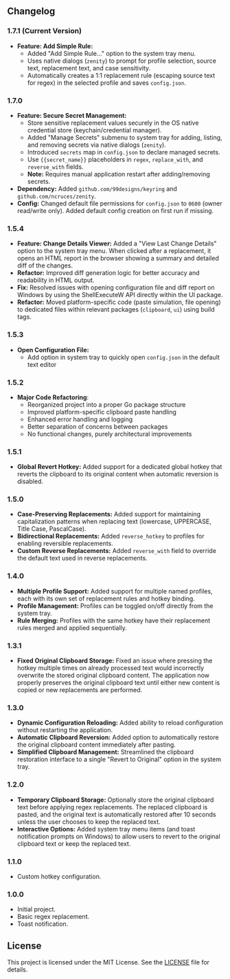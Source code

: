 ## Changelog

### 1.7.1 (Current Version)

-   **Feature: Add Simple Rule:**
    -   Added "Add Simple Rule..." option to the system tray menu.
    -   Uses native dialogs (`zenity`) to prompt for profile selection, source text, replacement text, and case sensitivity.
    -   Automatically creates a 1:1 replacement rule (escaping source text for regex) in the selected profile and saves `config.json`.

### 1.7.0

-   **Feature: Secure Secret Management:**
    -   Store sensitive replacement values securely in the OS native credential store (keychain/credential manager).
    -   Added "Manage Secrets" submenu to system tray for adding, listing, and removing secrets via native dialogs (`zenity`).
    -   Introduced `secrets` map in `config.json` to declare managed secrets.
    -   Use `{{secret_name}}` placeholders in `regex`, `replace_with`, and `reverse_with` fields.
    -   **Note:** Requires manual application restart after adding/removing secrets.
-   **Dependency:** Added `github.com/99designs/keyring` and `github.com/ncruces/zenity`.
-   **Config:** Changed default file permissions for `config.json` to `0600` (owner read/write only). Added default config creation on first run if missing.

### 1.5.4

-   **Feature: Change Details Viewer:** Added a "View Last Change Details" option to the system tray menu. When clicked after a replacement, it opens an HTML report in the browser showing a summary and detailed diff of the changes.
-   **Refactor:** Improved diff generation logic for better accuracy and readability in HTML output.
-   **Fix:** Resolved issues with opening configuration file and diff report on Windows by using the ShellExecuteW API directly within the UI package.
-   **Refactor:** Moved platform-specific code (paste simulation, file opening) to dedicated files within relevant packages (`clipboard`, `ui`) using build tags.

### 1.5.3

-   **Open Configuration File:**
    - Add option in system tray to quickly open ```config.json``` in the default text editor

### 1.5.2

-   **Major Code Refactoring**:
    - Reorganized project into a proper Go package structure
    - Improved platform-specific clipboard paste handling
    - Enhanced error handling and logging
    - Better separation of concerns between packages
    - No functional changes, purely architectural improvements

### 1.5.1

-   **Global Revert Hotkey:**
    Added support for a dedicated global hotkey that reverts the clipboard to its original content when automatic reversion is disabled.

### 1.5.0

-   **Case-Preserving Replacements:**
    Added support for maintaining capitalization patterns when replacing text (lowercase, UPPERCASE, Title Case, PascalCase).
-   **Bidirectional Replacements:**
    Added `reverse_hotkey` to profiles for enabling reversible replacements.
-   **Custom Reverse Replacements:**
    Added `reverse_with` field to override the default text used in reverse replacements.

### 1.4.0

-   **Multiple Profile Support:**
    Added support for multiple named profiles, each with its own set of replacement rules and hotkey binding.
-   **Profile Management:**
    Profiles can be toggled on/off directly from the system tray.
-   **Rule Merging:**
    Profiles with the same hotkey have their replacement rules merged and applied sequentially.

### 1.3.1

-   **Fixed Original Clipboard Storage:**
    Fixed an issue where pressing the hotkey multiple times on already processed text would incorrectly overwrite the stored original clipboard content. The application now properly preserves the original clipboard text until either new content is copied or new replacements are performed.

### 1.3.0

-   **Dynamic Configuration Reloading:**
    Added ability to reload configuration without restarting the application.
-   **Automatic Clipboard Reversion:**
    Added option to automatically restore the original clipboard content immediately after pasting.
-   **Simplified Clipboard Management:**
    Streamlined the clipboard restoration interface to a single "Revert to Original" option in the system tray.

### 1.2.0
-   **Temporary Clipboard Storage:**
    Optionally store the original clipboard text before applying regex replacements. The replaced clipboard is pasted, and the original text is automatically restored after 10 seconds unless the user chooses to keep the replaced text.
-   **Interactive Options:**
    Added system tray menu items (and toast notification prompts on Windows) to allow users to revert to the original clipboard text or keep the replaced text.

### 1.1.0
-   Custom hotkey configuration.

### 1.0.0
-   Initial project.
-   Basic regex replacement.
-   Toast notification.

## License

This project is licensed under the MIT License. See the [LICENSE](LICENSE) file for details.
